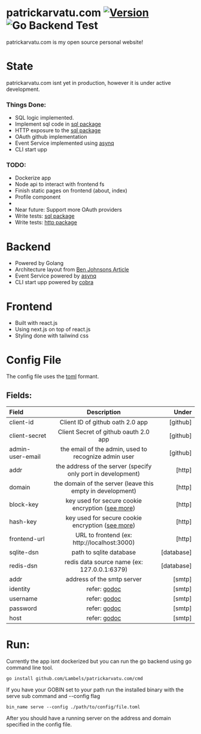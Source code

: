 # patrickarvatu.com [![Version](https://img.shields.io/badge/goversion-1.17.x-blue.svg)](https://golang.org) ![Go Backend Test](https://github.com/Lambels/patrickarvatu.com/workflows/Go%20Test%20&%20Build/badge.svg)
patrickarvatu.com is my open source personal website!

# State
patrickarvatu.com isnt yet in production, however it is under active development.

### Things Done:
- SQL logic implemented.
- Implement sql code in [sql package](https://github.com/Lambels/patrickarvatu.com/tree/master/sqlite)
- HTTP exposure to the [sql package](https://github.com/Lambels/patrickarvatu.com/tree/master/sqlite)
- OAuth github implementation
- Event Service implemented using [asynq](https://github.com/hibiken/asynq)
- CLI start upp

### TODO:
- Dockerize app
- Node api to interact with frontend fs
- Finish static pages on frontend (about, index)
- Profile component
- 
- Near future: Support more OAuth providers
- Write tests: [sql package](https://github.com/Lambels/patrickarvatu.com/tree/master/sqlite)
- Write tests: [http package](https://github.com/Lambels/patrickarvatu.com/tree/master/http)

# Backend
- Powered by Golang
- Architecture layout from [Ben Johnsons Article](https://github.com/benbjohnson/wtf)
- Event Service powered by [asynq](https://github.com/hibiken/asynq)
- CLI start upp powered by [cobra](https://github.com/spf13/cobra)

# Frontend
- Built with react.js
- Using next.js on top of react.js
- Styling done with tailwind css

# Config File
The config file uses the [toml](https://github.com/toml-lang/toml) formant.
## Fields:
| Field      | Description | Under          |
| :---        |    :----:   |          ---: |
| client-id | Client ID of github oath 2.0 app | [github] |
| client-secret | Client Secret of github oauth 2.0 app | [github] |
| admin-user-email | the email of the admin, used to recognize admin user | [github]
| addr | the address of the server (specify only port in development) | [http]
| domain | the domain of the server (leave this empty in development) | [http]
| block-key | key used for secure cookie encryption ([see more](https://github.com/gorilla/securecookie#examples)) | [http]
| hash-key | key used for secure cookie encryption ([see more](https://github.com/gorilla/securecookie#examples)) | [http]
| frontend-url | URL to frontend (ex: http://localhost:3000) | [http]
| sqlite-dsn | path to sqlite database | [database]
| redis-dsn | redis data source name (ex: 127.0.0.1:6379) | [database]
| addr | address of the smtp server | [smtp]
| identity | refer: [godoc](https://pkg.go.dev/net/smtp#PlainAuth) | [smtp]
| username | refer: [godoc](https://pkg.go.dev/net/smtp#PlainAuth) | [smtp]
| password | refer: [godoc](https://pkg.go.dev/net/smtp#PlainAuth) | [smtp]
| host | refer: [godoc](https://pkg.go.dev/net/smtp#PlainAuth) | [smtp]

# Run:
Currently the app isnt dockerized but you can run the go backend using go command line tool.
```
go install github.com/Lambels/patrickarvatu.com/cmd
```
If you have your GOBIN set to your path run the installed binary with the serve sub command and --config flag
```
bin_name serve --config ./path/to/config/file.toml
```
After you should have a running server on the address and domain specified in the config file.
